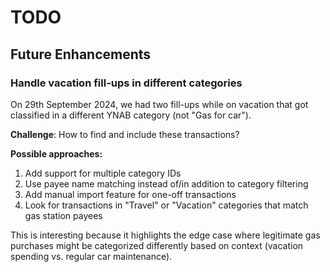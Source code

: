 # TODO

## Future Enhancements

### Handle vacation fill-ups in different categories
On 29th September 2024, we had two fill-ups while on vacation that got classified in a different YNAB category (not "Gas for car").

**Challenge**: How to find and include these transactions?

**Possible approaches:**
1. Add support for multiple category IDs
2. Use payee name matching instead of/in addition to category filtering
3. Add manual import feature for one-off transactions
4. Look for transactions in "Travel" or "Vacation" categories that match gas station payees

This is interesting because it highlights the edge case where legitimate gas purchases might be categorized differently based on context (vacation spending vs. regular car maintenance).
